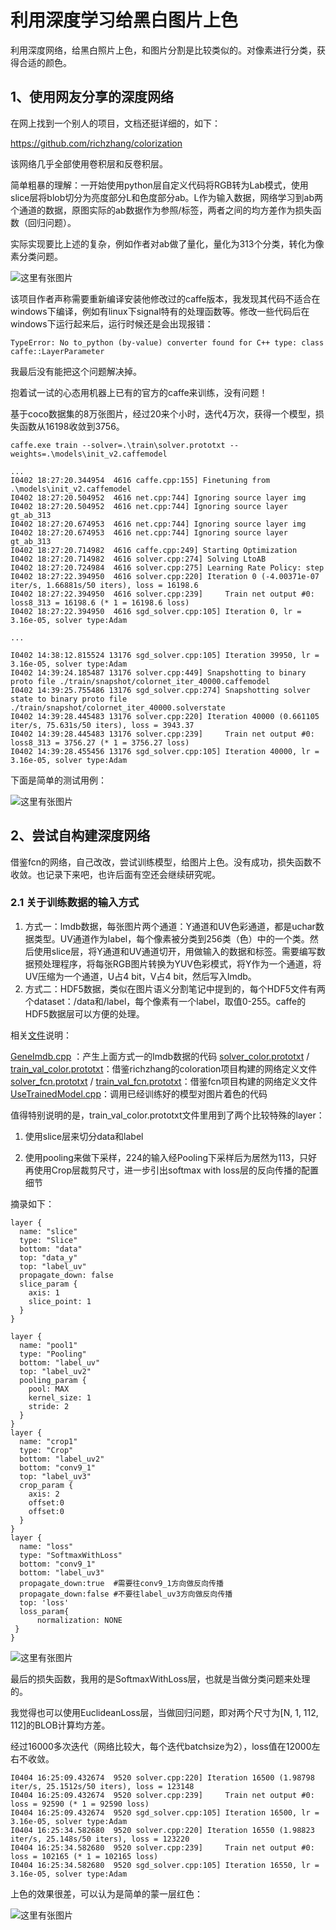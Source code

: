 # 利用深度学习给黑白图片上色

利用深度网络，给黑白照片上色，和图片分割是比较类似的。对像素进行分类，获得合适的颜色。

## 1、使用网友分享的深度网络

在网上找到一个别人的项目，文档还挺详细的，如下：

https://github.com/richzhang/colorization

该网络几乎全部使用卷积层和反卷积层。

简单粗暴的理解：一开始使用python层自定义代码将RGB转为Lab模式，使用slice层将blob切分为亮度部分L和色度部分ab。L作为输入数据，网络学习到ab两个通道的数据，原图实际的ab数据作为参照/标签，两者之间的均方差作为损失函数（回归问题）。

实际实现要比上述的复杂，例如作者对ab做了量化，量化为313个分类，转化为像素分类问题。

![这里有张图片](img/colornet/colorate2.jpg)

该项目作者声称需要重新编译安装他修改过的caffe版本，我发现其代码不适合在windows下编译，例如有linux下signal特有的处理函数等。修改一些代码后在windows下运行起来后，运行时候还是会出现报错：

```
TypeError: No to_python (by-value) converter found for C++ type: class caffe::LayerParameter
```

我最后没有能把这个问题解决掉。

抱着试一试的心态用机器上已有的官方的caffe来训练，没有问题！

基于coco数据集的8万张图片，经过20来个小时，迭代4万次，获得一个模型，损失函数从16198收敛到3756。

```
caffe.exe train --solver=.\train\solver.prototxt --weights=.\models\init_v2.caffemodel

...
I0402 18:27:20.344954  4616 caffe.cpp:155] Finetuning from .\models\init_v2.caffemodel
I0402 18:27:20.504952  4616 net.cpp:744] Ignoring source layer img
I0402 18:27:20.504952  4616 net.cpp:744] Ignoring source layer gt_ab_313
I0402 18:27:20.674953  4616 net.cpp:744] Ignoring source layer img
I0402 18:27:20.674953  4616 net.cpp:744] Ignoring source layer gt_ab_313
I0402 18:27:20.714982  4616 caffe.cpp:249] Starting Optimization
I0402 18:27:20.714982  4616 solver.cpp:274] Solving LtoAB
I0402 18:27:20.724984  4616 solver.cpp:275] Learning Rate Policy: step
I0402 18:27:22.394950  4616 solver.cpp:220] Iteration 0 (-4.00371e-07 iter/s, 1.66881s/50 iters), loss = 16198.6
I0402 18:27:22.394950  4616 solver.cpp:239]     Train net output #0: loss8_313 = 16198.6 (* 1 = 16198.6 loss)
I0402 18:27:22.394950  4616 sgd_solver.cpp:105] Iteration 0, lr = 3.16e-05, solver type:Adam

...

I0402 14:38:12.815524 13176 sgd_solver.cpp:105] Iteration 39950, lr = 3.16e-05, solver type:Adam
I0402 14:39:24.185487 13176 solver.cpp:449] Snapshotting to binary proto file ./train/snapshot/colornet_iter_40000.caffemodel
I0402 14:39:25.755486 13176 sgd_solver.cpp:274] Snapshotting solver state to binary proto file ./train/snapshot/colornet_iter_40000.solverstate
I0402 14:39:28.445483 13176 solver.cpp:220] Iteration 40000 (0.661105 iter/s, 75.631s/50 iters), loss = 3943.37
I0402 14:39:28.445483 13176 solver.cpp:239]     Train net output #0: loss8_313 = 3756.27 (* 1 = 3756.27 loss)
I0402 14:39:28.455456 13176 sgd_solver.cpp:105] Iteration 40000, lr = 3.16e-05, solver type:Adam
```

下面是简单的测试用例：

![这里有张图片](img/colornet/colorate1.jpg)

## 2、尝试自构建深度网络

借鉴fcn的网络，自己改改，尝试训练模型，给图片上色。没有成功，损失函数不收敛。也记录下来吧，也许后面有空还会继续研究呢。

### 2.1 关于训练数据的输入方式

1. 方式一：lmdb数据，每张图片两个通道：Y通道和UV色彩通道，都是uchar数据类型。UV通道作为label，每个像素被分类到256类（色）中的一个类。然后使用slice层，将Y通道和UV通道切开，用做输入的数据和标签。需要编写数据预处理程序，将每张RGB图片转换为YUV色彩模式，将Y作为一个通道，将UV压缩为一个通道，U占4 bit，V占4 bit，然后写入lmdb。
2. 方式二：HDF5数据，类似在图片语义分割笔记中提到的，每个HDF5文件有两个dataset：/data和/label，每个像素有一个label，取值0-255。caffe的HDF5数据层可以方便的处理。



相关[文件](code/colornet)说明：

[GeneImdb.cpp](code/colornet/GeneImdb.cpp) ：产生上面方式一的lmdb数据的代码
[solver_color.prototxt](code/colornet/solver_color.prototxt) /[ train_val_color.prototxt](code/colornet/train_val_color.prototxt)：借鉴richzhang的coloration项目构建的网络定义文件
[solver_fcn.prototxt](code/colornet/solver_fcn.prototxt) / [train_val_fcn.prototxt](code/colornet/train_val_fcn.prototxt)：借鉴fcn项目构建的网络定义文件
[UseTrainedModel.cpp](code/colornet/UseTrainedModel.cpp)：调用已经训练好的模型对图片着色的代码

值得特别说明的是，train_val_color.prototxt文件里用到了两个比较特殊的layer：

1. 使用slice层来切分data和label

2. 使用pooling来做下采样，224的输入经Pooling下采样后为居然为113，只好再使用Crop层裁剪尺寸，进一步引出softmax with loss层的反向传播的配置细节


摘录如下：

```
layer {
  name: "slice"
  type: "Slice"
  bottom: "data"
  top: "data_y" 
  top: "label_uv" 
  propagate_down: false
  slice_param {
    axis: 1
    slice_point: 1
  }
}
```



```
layer {
  name: "pool1"   
  type: "Pooling"  
  bottom: "label_uv"  
  top: "label_uv2"   
  pooling_param {
    pool: MAX
    kernel_size: 1  
    stride: 2  
  }
}
layer {
  name: "crop1"
  type: "Crop"
  bottom: "label_uv2"
  bottom: "conv9_1"
  top: "label_uv3"
  crop_param {
    axis: 2
    offset:0
    offset:0
  }
}
layer {
  name: "loss"
  type: "SoftmaxWithLoss"
  bottom: "conv9_1"
  bottom: "label_uv3"
  propagate_down:true  #需要往conv9_1方向做反向传播
  propagate_down:false #不要往label_uv3方向做反向传播
  top: 'loss'
  loss_param{
      normalization: NONE
 }
}
```

![这里有张图片](img/colornet/train_net.jpg)

最后的损失函数，我用的是SoftmaxWithLoss层，也就是当做分类问题来处理的。

我觉得也可以使用EuclideanLoss层，当做回归问题，即对两个尺寸为[N, 1, 112, 112]的BLOB计算均方差。

经过16000多次迭代（网络比较大，每个迭代batchsize为2），loss值在12000左右不收敛。

```
I0404 16:25:09.432674  9520 solver.cpp:220] Iteration 16500 (1.98798 iter/s, 25.1512s/50 iters), loss = 123148
I0404 16:25:09.432674  9520 solver.cpp:239]     Train net output #0: loss = 92590 (* 1 = 92590 loss)
I0404 16:25:09.432674  9520 sgd_solver.cpp:105] Iteration 16500, lr = 3.16e-05, solver type:Adam
I0404 16:25:34.582680  9520 solver.cpp:220] Iteration 16550 (1.98823 iter/s, 25.148s/50 iters), loss = 123220
I0404 16:25:34.582680  9520 solver.cpp:239]     Train net output #0: loss = 102165 (* 1 = 102165 loss)
I0404 16:25:34.582680  9520 sgd_solver.cpp:105] Iteration 16550, lr = 3.16e-05, solver type:Adam
```

上色的效果很差，可以认为是简单的蒙一层红色：

![这里有张图片](img/colornet/result_show.jpg)

